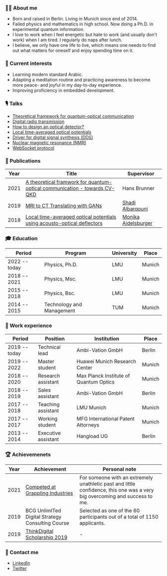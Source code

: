 ### 👨‍🚀 About me

* Born and raised in Berlin. Living in Munich since end of 2014.
* Failed physics and mathematics in high school. Now doing a Ph.D. in experimental quantum information.
* I love to work when I feel energetic but hate to work (and usually don't work) when I am tired. I regularly do naps after lunch.
* I believe, we only have one life to live, which means one needs to find out what matters for oneself and enjoy spending time on it.

### 🤔 Current interests

* Learning modern standard Arabic.
* Adapting a meditation routine and practicing awareness to become more peace- and joyful in my day-to-day experience.
* Improving proficiency in embedded development.

### 🎙 Talks

* [Theoretical framework for quantum-optical communication](https://github.com/bodokaiser/master-slides/raw/master/main.pdf)
* [Digital radio transmission](https://www.beautiful.ai/player/-Mu1IiPBgVPyiB_SV7Jk)
* [How to design an optical detector?](https://www.beautiful.ai/player/-Mu1IbPlBjVeWWukek_f)
* [Local time-averaged optical potentials](http://slides.bodokaiser.io/slides/optical-potentials)
* [Driver for digital signal synthesis (DDS)](https://slides.bodokaiser.io/slides/digital-signal-synthesis-array-driver)
* [Nuclear magnetic resonance (NMR)](https://slides.bodokaiser.io/slides/nuclear-magnetic-resonance)
* [WebSocket protocol](https://bit.ly/2NpOJ8N)

### 📜 Publications

| Year | Title | Supervisor |
| ---- | ----- | ----------- |
| 2021 | [A theoretical framwork for quantum-optical communication - towards CV-QKD](https://github.com/bodokaiser/master-thesis/raw/master/latex/main.pdf) | Hans Brunner |
| 2019 | [MRI to CT Translating with GANs](https://scholar.google.com/citations?view_op=view_citation&hl=de&user=B0mwWK8AAAAJ&citation_for_view=B0mwWK8AAAAJ:u5HHmVD_uO8C) | [Shadi Albarqouni](https://albarqouni.github.io) |
| 2018 | [Local time-averaged optical potentials using acousto-optical deflectors](https://scholar.google.com/citations?view_op=view_citation&hl=de&user=B0mwWK8AAAAJ&citation_for_view=B0mwWK8AAAAJ:u-x6o8ySG0sC) | [Monika Aidelsburger](https://en.wikipedia.org/wiki/Monika_Aidelsburger) |

### 🎓 Education

| Period | Program | University | Place |
| ------ | ------- | ---------- | ----- |
| 2022 -- today | Physics, Ph.D. | LMU | Munich |
| 2018 -- 2021 | Physics, Msc. | LMU | Munich |
| 2015 -- 2018 | Physics, Bsc. | LMU | Munich |
| 2014 -- 2015 | Technology and Management | TUM | Munich |

### 💼 Work experience

| Period | Position | Institution | Place |
| ------ | ------- | ------------ | ----- |
| 2019 -- today | Technical lead | Ambi-Vation GmbH | Berlin |
| 2019 -- 2022 | Master student | Huawei Munich Research Center | Munich |
| 2018 -- 2020 | Research assistant | Max Planck Institute of Quantum Optics | Munich |
| 2018 -- 2019 | Sales assistant | Ambi-Vation GmbH | Berlin |
| 2017 -- 2018 | Teaching assistant | LMU Munich | Munich |
| 2017 -- 2017 | Working student | MFG International Patent Attorneys | Munich |
| 2013 -- 2014 | Executive assistant | Hangload UG | Berlin |

### 🏆 Achievemenets

| Year | Achievement | Personal note |
| ---- | ----------- | ---- |
| 2021 | [Competed at Grappling Industries](https://smoothcomp.com/en/profile/83881) | For someone with an extremely unathletic past and little confidence, this one was a very big overcoming and success to me. |
| 2019 | BCG UnlimITed Digital Strategy Consulting Course | Selected as one of the 60 participants out of a total of 1150 applicants. |
| 2019 | [ThinkDigital Scholarship 2019](https://thinkdigitalstipendium.de/class-of-2019-start-des-ersten-digitalstipendiums-deutschlands/) | - |

### 🤝 Contact me

* [LinkedIn](https://www.linkedin.com/in/bodo-kaiser/)
* [Twitter](https://twitter.com/bodokais)
